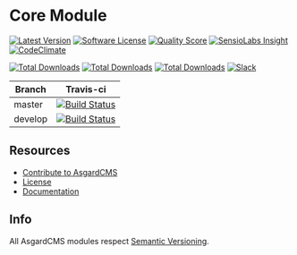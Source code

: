 # Core Module

[![Latest Version](https://img.shields.io/github/release/asgardcms/core.svg?style=flat-square)](https://github.com/asgardcms/core/releases)
[![Software License](https://img.shields.io/badge/license-MIT-brightgreen.svg?style=flat-square)](LICENSE.md)
[![Quality Score](https://img.shields.io/scrutinizer/g/asgardcms/core.svg?style=flat-square)](https://scrutinizer-ci.com/g/asgardcms/core)
[![SensioLabs Insight](https://img.shields.io/sensiolabs/i/57e26b38-6275-4608-96e2-44047aaed5c2.svg)](https://insight.sensiolabs.com/projects/57e26b38-6275-4608-96e2-44047aaed5c2)
[![CodeClimate](https://img.shields.io/codeclimate/github/AsgardCms/Core.svg)](https://codeclimate.com/github/AsgardCms/Core)

[![Total Downloads](https://img.shields.io/packagist/dd/asgardcms/core-module.svg?style=flat-square)](https://packagist.org/packages/asgardcms/core-module)
[![Total Downloads](https://img.shields.io/packagist/dm/asgardcms/core-module.svg?style=flat-square)](https://packagist.org/packages/asgardcms/core-module)
[![Total Downloads](https://img.shields.io/packagist/dt/asgardcms/core-module.svg?style=flat-square)](https://packagist.org/packages/asgardcms/core-module)
[![Slack](http://slack.asgardcms.com/badge.svg)](http://slack.asgardcms.com/)



| Branch | Travis-ci |
| ---------------- | --------------- |
| master  | [![Build Status](https://travis-ci.org/AsgardCms/Core.svg?branch=master)](https://travis-ci.org/AsgardCms/Core)  |
| develop  | [![Build Status](https://travis-ci.org/AsgardCms/Core.svg?branch=develop)](https://travis-ci.org/AsgardCms/Core)   |

## Resources

- [Contribute to AsgardCMS](https://asgardcms.com/en/docs/getting-started/contributing)
- [License](LICENSE.md)
- [Documentation](http://asgardcms.com/docs/core-module/configuration)


## Info

All AsgardCMS modules respect [Semantic Versioning](http://semver.org/).
